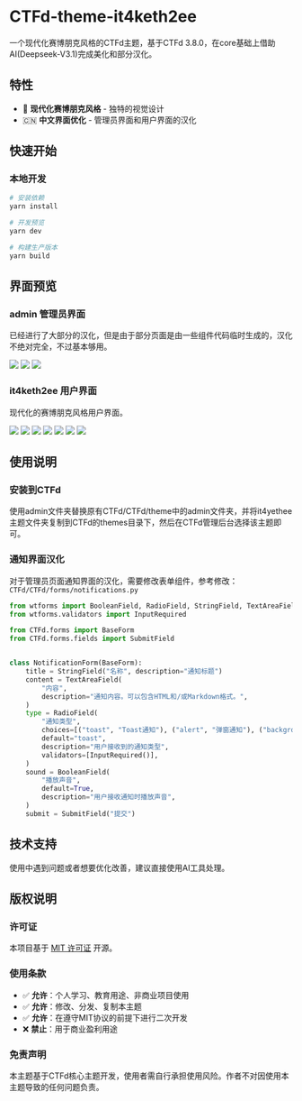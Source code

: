 # CTFd-theme-it4keth2ee

一个现代化赛博朋克风格的CTFd主题，基于CTFd 3.8.0，在core基础上借助AI(Deepseek-V3.1)完成美化和部分汉化。

## 特性

- 🎨 **现代化赛博朋克风格** - 独特的视觉设计
- 🇨🇳 **中文界面优化** - 管理员界面和用户界面的汉化

## 快速开始

### 本地开发

```bash
# 安装依赖
yarn install

# 开发预览
yarn dev

# 构建生产版本
yarn build
```

## 界面预览

### admin 管理员界面

已经进行了大部分的汉化，但是由于部分页面是由一些组件代码临时生成的，汉化不绝对完全，不过基本够用。

![](./assets/202508.png)
![](./assets/202509.png)
![](./assets/202503.png)

### it4keth2ee 用户界面

现代化的赛博朋克风格用户界面。

![](./assets/202501.png)
![](./assets/202502.png)
![](./assets/202504.png)
![](./assets/202505.png)
![](./assets/202506.png)
![](./assets/202507.png)
![](./assets/202510.png)


## 使用说明

### 安装到CTFd

使用admin文件夹替换原有CTFd/CTFd/theme中的admin文件夹，并将it4yethee主题文件夹复制到CTFd的themes目录下，然后在CTFd管理后台选择该主题即可。

### 通知界面汉化

对于管理员页面通知界面的汉化，需要修改表单组件，参考修改：`CTFd/CTFd/forms/notifications.py`

```python
from wtforms import BooleanField, RadioField, StringField, TextAreaField
from wtforms.validators import InputRequired

from CTFd.forms import BaseForm
from CTFd.forms.fields import SubmitField


class NotificationForm(BaseForm):
    title = StringField("名称", description="通知标题")
    content = TextAreaField(
        "内容",
        description="通知内容。可以包含HTML和/或Markdown格式。",
    )
    type = RadioField(
        "通知类型",
        choices=[("toast", "Toast通知"), ("alert", "弹窗通知"), ("background", "后台通知")],
        default="toast",
        description="用户接收到的通知类型",
        validators=[InputRequired()],
    )
    sound = BooleanField(
        "播放声音",
        default=True,
        description="用户接收通知时播放声音",
    )
    submit = SubmitField("提交")
```

## 技术支持

使用中遇到问题或者想要优化改善，建议直接使用AI工具处理。

## 版权说明

### 许可证

本项目基于 [MIT 许可证](LICENSE) 开源。

### 使用条款

- ✅ **允许**：个人学习、教育用途、非商业项目使用
- ✅ **允许**：修改、分发、复制本主题
- ✅ **允许**：在遵守MIT协议的前提下进行二次开发
- ❌ **禁止**：用于商业盈利用途

### 免责声明

本主题基于CTFd核心主题开发，使用者需自行承担使用风险。作者不对因使用本主题导致的任何问题负责。